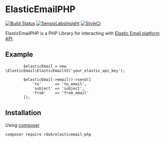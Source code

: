 # ElasticEmailPHP 
[![Build Status](https://travis-ci.org/rdok/elasticemail-php.svg?branch=master)](https://travis-ci.org/rdok/elasticemail-php)
[![SensioLabsInsight](https://insight.sensiolabs.com/projects/386386ba-fbe5-4a50-a51c-07bfd7b3617f/mini.png)](https://insight.sensiolabs.com/projects/386386ba-fbe5-4a50-a51c-07bfd7b3617f)
[![StyleCI](https://styleci.io/repos/60220382/shield)](https://styleci.io/repos/60220382)
  
ElasticEmailPHP is a PHP Library for interacting with [Elastic Email platform API](http://api.elasticemail.com/public/help).

## Example
```
        $elasticEmail = new \ElasticEmail\ElasticEmailV2('your_elastic_api_key');

        $elasticEmail->email()->send([
            'to'      => 'to_email',
            'subject' => 'subject',
            'from'    => 'from_email'
        ]);
```



Installation
------------
Using [composer](https://getcomposer.org/download/)
```bash
composer require rdok/elasticemail-php
```

